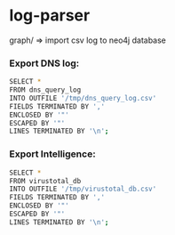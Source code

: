 log-parser
==========
graph/ => import csv log to neo4j database

### Export DNS log:

```sh
SELECT *
FROM dns_query_log
INTO OUTFILE '/tmp/dns_query_log.csv'
FIELDS TERMINATED BY ',' 
ENCLOSED BY '"'
ESCAPED BY '"'
LINES TERMINATED BY '\n';
```

### Export Intelligence:

```sh
SELECT *
FROM virustotal_db
INTO OUTFILE '/tmp/virustotal_db.csv'
FIELDS TERMINATED BY ',' 
ENCLOSED BY '"'
ESCAPED BY '"'
LINES TERMINATED BY '\n';
```
